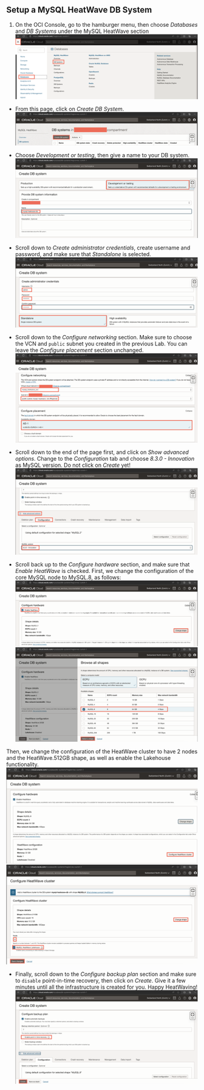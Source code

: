 ## Setup a MySQL HeatWave DB System

1. On the OCI Console, go to the hamburger menu, then choose *Databases* and *DB Systems* under the MySQL HeatWave section
![step_1](images/mysql_hw_step_1.png)

* From this page, click on *Create DB System*.
![step_2](images/mysql_hw_step_2.png)

* Choose *Development or testing*, then give a name to your DB system.
![step_3](images/mysql_hw_step_3.png)

* Scroll down to *Create administrator credentials*, create username and password, and make sure that *Standalone* is selected.
![step_4](images/mysql_hw_step_4.png)

* Scroll down to the *Configure networking* section. Make sure to choose the VCN and `public` subnet you created in the previous Lab. You can leave the *Configure placement* section unchanged.
![step_5](images/mysql_hw_step_5.png)

* Scroll down to the end of the page first, and click on *Show advanced options*. Change to the *Configuration* tab and choose *8.3.0 - Innovation* as MySQL version. Do not click on *Create* yet!
![step_6](images/mysql_hw_step_6.png)

* Scroll back up to the *Configure hardware* section, and make sure that *Enable HeatWave* is checked. First, we change the configuration of the core MySQL node to MySQL.8, as follows:
![step_7_a](images/mysql_hw_step_7_a.png)
![step_7_b](images/mysql_hw_step_7_b.png)

Then, we change the configuration of the HeatWave cluster to have 2 nodes and the HeatWave.512GB shape, as well as enable the Lakehouse functionality.
![step_7_c](images/mysql_hw_step_7_c.png)
![step_7_d](images/mysql_hw_step_7_d.png)

* Finally, scroll down to the *Configure backup plan* section and make sure to `disable` point-in-time recovery, then click on *Create*. Give it a few minutes until all the infrastructure is created for you. Happy HeatWaving!
![step_8](images/mysql_hw_step_8.png)
